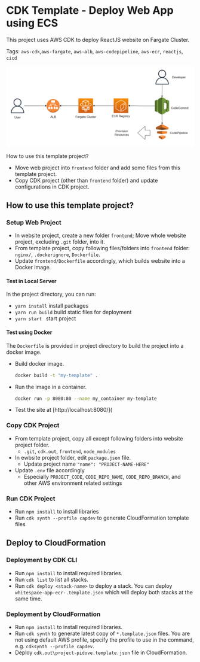 # CDK Template - Deploy Web App using ECS

This project uses AWS CDK to deploy ReactJS website on Fargate Cluster. 

Tags: `aws-cdk`,`aws-fargate`, `aws-alb`, `aws-codepipeline`, `aws-ecr`, `reactjs`, `cicd` 

<img src="https://raw.githubusercontent.com/qinjie/picgo-images/main/image-20210913110731954.png" alt="image-20210913110731954" style="zoom:67%;" />

How to use this template project?
- Move web project into `frontend` folder and add some files from this template project.
- Copy CDK project (other than `frontend` folder) and update configurations in CDK project.

## How to use this template project?

### Setup Web Project

- In website project, create a new folder `frontend`; Move whole website project, excluding `.git` folder, into it. 
- From template project, copy following files/folders into `frontend` folder: `nginx/`, `.dockerignore`, `Dockerfile`.
- Update `frontend/Dockerfile` accordingly, which builds website into a Docker image.

#### Test in Local Server

In the project directory, you can run:

- `yarn install` install packages
- `yarn run build` build static files for deployment
- `yarn start ` start project


#### Test using Docker

The `Dockerfile` is provided in project directory to build the project into a docker image. 

* Build docker image.
  ```bash
  docker build -t "my-template" .
  ```
* Run the image in a container. 
  ```bash
  docker run -p 8080:80 --name my_container my-template
  ```
* Test the site at [http://localhost:8080/](

### Copy CDK Project

- From template project, copy all except following folders into website project folder.
    * `.git`, `cdk.out`, `frontend`, `node_modules`
- In ewbsite project folder, edit `package.json` file.
    * Update project name `"name": "PROJECT-NAME-HERE"`
- Update `.env` file accordingly
    * Especially `PROJECT_CODE`, `CODE_REPO_NAME`, `CODE_REPO_BRANCH`, and other AWS environment related settings

### Run CDK Project
- Run `npm install` to install libraries
- Run `cdk synth --profile capdev` to generate CloudFormation template files

## Deploy to CloudFormation

### Deployment by CDK CLI

* Run `npm install` to install required libraries.
* Run `cdk list` to list all stacks.
* Run `cdk deploy <stack-name>` to deploy a stack. You can deploy `whitespace-app-ecr-.template.json` which will deploy both stacks at the same time.


### Deployment by CloudFormation

* Run `npm install` to install required libraries.
* Run `cdk synth` to generate latest copy of `*.template.json` files. You are not using default AWS profile, specify the profile to use in the command, e.g. `cdksynth --profile capdev`.
* Deploy `cdk.out\project-pidove.template.json` file in CloudFormation.


